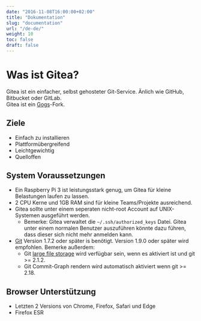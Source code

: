 ```yaml
---
date: "2016-11-08T16:00:00+02:00"
title: "Dokumentation"
slug: "documentation"
url: "/de-de/"
weight: 10
toc: false
draft: false
---
```


# Was ist Gitea?

Gitea ist ein einfacher, selbst gehosteter Git-Service. Änlich wie GitHub, Bitbucket oder GitLab.  
Gitea ist ein [Gogs](http://gogs.io)-Fork.

## Ziele

 * Einfach zu installieren
 * Plattformübergreifend
 * Leichtgewichtig
 * Quelloffen

## System Voraussetzungen

- Ein Raspberry Pi 3 ist leistungsstark genug, um Gitea für kleine Belastungen laufen zu lassen.
- 2 CPU Kerne und 1GB RAM sind für kleine Teams/Projekte ausreichend.
- Gitea sollte unter einem seperaten nicht-root Account auf UNIX-Systemen ausgeführt werden.
   - Bemerke: Gitea verwaltet die `~/.ssh/authorized_keys` Datei. Gitea unter einem normalen Benutzer auszuführen könnte dazu führen, dass dieser sich nicht mehr anmelden kann.
- [Git](https://git-scm.com/) Version 1.7.2 oder später is benötigt. Version 1.9.0 oder später wird empfohlen. Bemerke außerdem:
   - Git [large file storage](https://git-lfs.github.com/) wird verfügbar sein, wenn es aktiviert ist und git >= 2.1.2.
   - Git Commit-Graph rendern wird automatisch aktiviert wenn git >= 2.18.

## Browser Unterstützung

- Letzten 2 Versions von Chrome, Firefox, Safari und Edge
- Firefox ESR
